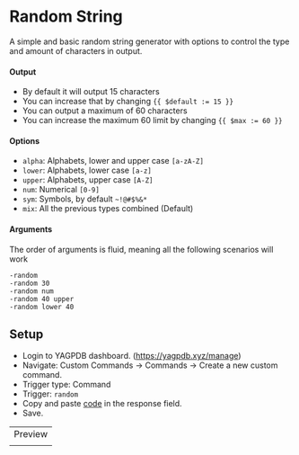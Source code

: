 # Random String
A simple and basic random string generator with options to control the type and amount of characters in output.

#### Output
- By default it will output 15 characters
- You can increase that by changing `{{ $default := 15 }}`
- You can output a maximum of 60 characters
- You can increase the maximum 60 limit by changing `{{ $max := 60 }}`

#### Options
- `alpha`: Alphabets, lower and upper case `[a-zA-Z]`
- `lower`: Alphabets, lower case `[a-z]`
- `upper`: Alphabets, upper case `[A-Z]`
- `num`: Numerical `[0-9]`
- `sym`: Symbols, by default `~!@#$%&*`
- `mix`: All the previous types combined (Default)

#### Arguments
The order of arguments is fluid, meaning all the following scenarios will work
```
-random
-random 30
-random num
-random 40 upper
-random lower 40
```

## Setup
- Login to YAGPDB dashboard. (https://yagpdb.xyz/manage)
- Navigate: Custom Commands -> Commands -> Create a new custom command.
- Trigger type: Command
- Trigger: `random`
- Copy and paste [code](https://raw.githubusercontent.com/Samillion/yagpdb-cc/main/Random%20String/randomstring.go) in the response field.
- Save.

<table>
 <tr>
    <td colspan="2">Preview</td>
 </tr>
 <tr>
    <td><img src="https://github.com/Samillion/yagpdb-cc/assets/17427046/27dd265d-7d44-4033-9c93-4638d2a9094b" alt=""></td>
    <td><img src="https://github.com/Samillion/yagpdb-cc/assets/17427046/1c46add3-8283-4ec7-84d6-38916ef6204f" alt=""></td>
 </tr>
</table>
